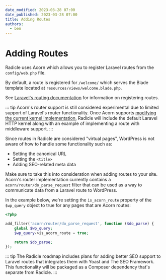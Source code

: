 ```yaml
---
date_modified: 2023-03-28 07:00
date_published: 2023-03-28 07:00
title: Adding Routes
authors:
  - ben
---
```


# Adding Routes

Radicle uses Acorn which allows you to register Laravel routes from the `config/web.php` file.

By default, a route is registered for `/welcome/` which serves the Blade template located at `resources/views/welcome.blade.php`.

See [Laravel's routing documentation](https://laravel.com/docs/9.x/routing) for information on registering routes.

::: tip
Acorn's router support is still considered experimental due to limited support of Laravel's router functionality. Once Acorn supports [modifying the current kernel implementation](https://github.com/roots/acorn/issues/276), Radicle will include the default Laravel HTTP kernel along with an example of implementing a route with middleware support.
:::

Since routes in Radicle are considered "virtual pages", WordPress is not aware of how to handle some functionality such as:

* Setting the canonical URL
* Setting the `<title>`
* Adding SEO-related meta data

Make sure to take this into consideration when adding routes to your site. Acorn's router implementation currently contains a `acorn/router/do_parse_request` filter that can be used as a way to communicate data from a Laravel route to WordPress.

In the example below, we're setting the `is_acorn_route` property of the `$wp_query` object to true for any pages that are Acorn routes:

```php
<?php

add_filter('acorn/router/do_parse_request', function ($do_parse) {
    global $wp_query;
    $wp_query->is_acorn_route = true;

    return $do_parse;
});
```

::: tip
The Radicle roadmap includes plans for adding better SEO support to Laravel routes that integrates them with Yoast and The SEO Framework. This functionality will be packaged as a Composer dependency that's separate from Radicle.
:::
